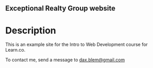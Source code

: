 Exceptional Realty Group website
---

# Description

This is an example site for the Intro to Web Development course for Learn.co.

To contact me, send a message to dax.blem@gmail.com
